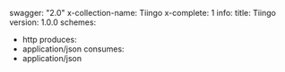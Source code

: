 swagger: "2.0"
x-collection-name: Tiingo
x-complete: 1
info:
  title: Tiingo
  version: 1.0.0
schemes:
- http
produces:
- application/json
consumes:
- application/json